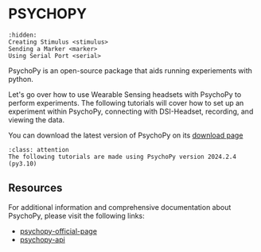 # PSYCHOPY

```{toctree}
:hidden:
Creating Stimulus <stimulus>
Sending a Marker <marker>
Using Serial Port <serial>
```

PsychoPy is an open-source package that aids running experiements with python.

Let's go over how to use Wearable Sensing headsets with PsychoPy to perform experiments. The following tutorials will cover how to set up an experiment within PsychoPy, connecting with DSI-Headset, recording, and viewing the data.

You can download the latest version of PsychoPy on its [download page](https://www.psychopy.org/download.html)

```{admonition} Psycho Version
:class: attention
The following tutorials are made using PsychoPy version 2024.2.4 (py3.10)

```

## Resources

For additional information and comprehensive documentation about PsychoPy, please visit the following links:

* [psychopy-official-page](https://www.psychopy.org/)
* [psychopy-api](https://www.psychopy.org/api/index.html)
